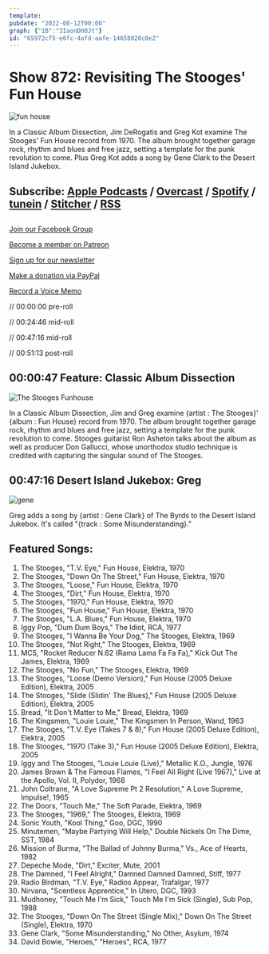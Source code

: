```yaml
---
template: 
pubdate: "2022-08-12T00:00"
graph: {"1B":"3IaonDH8Jt"}
id: "65972cf5-e6fc-4afd-aafe-14658820c0e2"
---
```






# Show 872: Revisiting The Stooges' Fun House

![fun house](https://static.soundopinions.org/images/2022/stoogesfunhouse.jpeg)

In a Classic Album Dissection, Jim DeRogatis and Greg Kot examine The Stooges' Fun House record from 1970. The album brought together garage rock, rhythm and blues and free jazz, setting a template for the punk revolution to come. Plus Greg Kot adds a song by Gene Clark to the Desert Island Jukebox. 



## Subscribe: [Apple Podcasts](https://itunes.apple.com/us/podcast/sound-opinions/id94793843) / [Overcast](https://overcast.fm/itunes94793843/sound-opinions) / [Spotify](https://open.spotify.com/show/1kNR8YL7TBrQuRxDdS4wtU) / [tunein](https://tunein.com/podcasts/Music-Podcasts/Sound-Opinions-p60273/) / [Stitcher](http://www.stitcher.com/podcast/sound-opinions) / [RSS](https://feeds.simplecast.com/Nn6fjnB0)



## 

[Join our Facebook Group](https://bit.ly/3sivr9T)

[Become a member on Patreon](https://bit.ly/3slWZvc)

[Sign up for our newsletter](https://bit.ly/3eEvRnG)

[Make a donation via PayPal](https://bit.ly/3dmt9lU)

[Record a Voice Memo](https://bit.ly/2RyD5Ah)

// 00:00:00 pre-roll

// 00:24:46 mid-roll

// 00:47:16 mid-roll

// 00:51:13 post-roll



## 00:00:47 Feature: Classic Album Dissection

![The Stooges Funhouse](https://static.soundopinions.org/assets/872/1B12.jpg)

In a Classic Album Dissection, Jim and Greg examine {artist : The Stooges}' {album : Fun House} record from 1970. The album brought together garage rock, rhythm and blues and free jazz, setting a template for the punk revolution to come. Stooges guitarist Ron Asheton talks about the album as well as producer Don Gallucci, whose unorthodox studio technique is credited with capturing the singular sound of The Stooges.



## 00:47:16 Desert Island Jukebox: Greg

![gene](https://static.soundopinions.org/images/2022/gene.webp)

Greg adds a song by {artist : Gene Clark} of The Byrds to the Desert Island Jukebox. It's called "{track : Some Misunderstanding}."



## Featured Songs:

1. The Stooges, "T.V. Eye," Fun House, Elektra, 1970
2. The Stooges, "Down On The Street," Fun House, Elektra, 1970
3. The Stooges, "Loose," Fun House, Elektra, 1970
4. The Stooges, "Dirt," Fun House, Elektra, 1970
5. The Stooges, "1970," Fun House, Elektra, 1970
6. The Stooges, "Fun House," Fun House, Elektra, 1970
7. The Stooges, "L.A. Blues," Fun House, Elektra, 1970
8. Iggy Pop, "Dum Dum Boys," The Idiot, RCA, 1977
9. The Stooges, "I Wanna Be Your Dog," The Stooges, Elektra, 1969
10. The Stooges, "Not Right," The Stooges, Elektra, 1969
11. MC5, "Rocket Reducer N.62 (Rama Lama Fa Fa Fa)," Kick Out The James, Elektra, 1969
12. The Stooges, "No Fun," The Stooges, Elektra, 1969
13. The Stooges, "Loose (Demo Version)," Fun House (2005 Deluxe Edition), Elektra, 2005
14. The Stooges, "Slide (Slidin' The Blues)," Fun House (2005 Deluxe Edition), Elektra, 2005
15. Bread, "It Don't Matter to Me," Bread, Elektra, 1969
16. The Kingsmen, "Louie Louie," The Kingsmen In Person, Wand, 1963
17. The Stooges, "T.V. Eye (Takes 7 & 8)," Fun House (2005 Deluxe Edition), Elektra, 2005
18. The Stooges, "1970 (Take 3)," Fun House (2005 Deluxe Edition), Elektra, 2005
19. Iggy and The Stooges, "Louie Louie (Live)," Metallic K.O., Jungle, 1976
20. James Brown & The Famous Flames, "I Feel All Right (Live 1967)," Live at the Apollo, Vol. II, Polydor, 1968
21. John Coltrane, "A Love Supreme Pt 2 Resolution," A Love Supreme, Impulse!, 1965
22. The Doors, "Touch Me," The Soft Parade, Elektra, 1969
23. The Stooges, "1969," The Stooges, Elektra, 1969
24. Sonic Youth, "Kool Thing," Goo, DGC, 1990
25. Minutemen, "Maybe Partying Will Help," Double Nickels On The Dime, SST, 1984
26. Mission of Burma, "The Ballad of Johnny Burma," Vs., Ace of Hearts, 1982
27. Depeche Mode, "Dirt," Exciter, Mute, 2001
28. The Damned, "I Feel Alright," Damned Damned Damned, Stiff, 1977
29. Radio Birdman, "T.V. Eye," Radios Appear, Trafalgar, 1977
30. Nirvana, "Scentless Apprentice," In Utero, DGC, 1993
31. Mudhoney, "Touch Me I'm Sick," Touch Me I'm Sick (Single), Sub Pop, 1988
32. The Stooges, "Down On The Street (Single Mix)," Down On The Street (Single), Elektra, 1970
33. Gene Clark, "Some Misunderstanding," No Other, Asylum, 1974
34. David Bowie, "Heroes," "Heroes", RCA, 1977